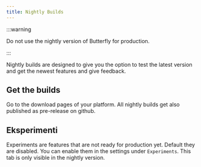 ```yaml
---
title: Nightly Builds
---
```


:::warning

Do not use the nightly version of Butterfly for production.

:::

Nightly builds are designed to give you the option to test the latest version and get the newest features and give feedback.

## Get the builds

Go to the download pages of your platform.
All nightly builds get also published as pre-release on github.

## Eksperimenti

Experiments are features that are not ready for production yet.
Default they are disabled. You can enable them in the settings under `Experiments`.
This tab is only visible in the nightly version.
